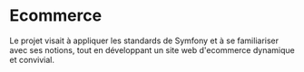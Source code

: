 # Ecommerce
Le projet visait à appliquer les standards de Symfony et à se familiariser avec ses notions, tout en développant un site web d'ecommerce dynamique et convivial.
